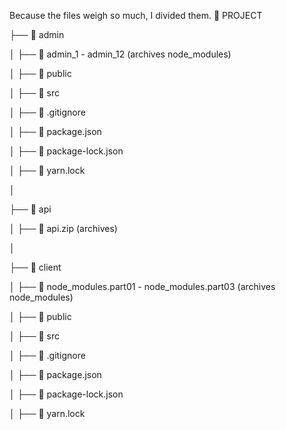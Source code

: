 Because the files weigh so much, I divided them.
📂 PROJECT

├── 📂 admin

│ ├── 📂 admin_1 - admin_12 (archives node_modules)

│ ├── 📂 public

│ ├── 📂 src

│ ├── 📄 .gitignore

│ ├── 📄 package.json

│ ├── 📄 package-lock.json

│ ├── 📄 yarn.lock

│

├── 📂 api

│ ├── 📂 api.zip (archives)

│

├── 📂 client

│ ├── 📂 node_modules.part01 - node_modules.part03 (archives node_modules)

│ ├── 📂 public

│ ├── 📂 src

│ ├── 📄 .gitignore

│ ├── 📄 package.json

│ ├── 📄 package-lock.json

│ ├── 📄 yarn.lock

